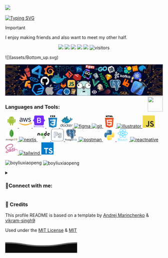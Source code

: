 ![](assets/header.png)


<!--   my-ticker -->    
[![Typing SVG](https://readme-typing-svg.herokuapp.com?color=%2336BCF7&center=true&vCenter=true&width=600&lines=Hi+guys+👋,+I+am+boyliuxiaopeng;I+am+a+physics+teacher,Welcome+to+My+Profile;Over+3+years+of+Physics+teaching+experience;Always+learning+new+things;🎙AIGC+enthusiast)](https://git.io/typing-svg)


> [!IMPORTANT]
> I enjoy making friends and also want to meet my other half.


<!--   my-icons -->
<p align="center">
    <a href="https://github.com/boyliuxiaopeng/boyliuxiaopeng"><img src="https://img.shields.io/badge/status-updating-brightgreen.svg"></a>
    <a href="https://github.com/python/cpython"><img src="https://img.shields.io/badge/Python-3.12-FF1493.svg"></a>
    <a href="https://github.com/boyliuxiaopeng/boyliuxiaopeng/graphs/contributors"><img src="https://img.shields.io/github/contributors/boyliuxiaopeng/boyliuxiaopeng?color=blue"></a>
    <a href="https://github.com/boyliuxiaopeng/boyliuxiaopeng/stargazers"><img src="https://img.shields.io/github/stars/boyliuxiaopeng/boyliuxiaopeng.svg?logo=github"></a>
    <a href="https://github.com/boyliuxiaopeng/boyliuxiaopeng/network/members"><img src="https://img.shields.io/github/forks/boyliuxiaopeng/boyliuxiaopeng.svg?color=blue&logo=github"></a>
    <img src="https://visitor-badge.laobi.icu/badge?page_id=boyliuxiaopeng.boyliuxiaopeng" alt="visitors"/>   
</p>
![](assets/Bottom_up.svg)


<!--   my-header-img -->
![](./src/header_.png)
<a href="https://www.python.org/"><img src="https://upload.wikimedia.org/wikipedia/commons/c/c3/Python-logo-notext.svg" align="right" height="48" width="48" ></a>


<h3 align="left">Languages and Tools:</h3>
<p align="left"> <a href="https://developer.android.com" target="_blank" rel="noreferrer"> <img src="https://raw.githubusercontent.com/devicons/devicon/master/icons/android/android-original-wordmark.svg" alt="android" width="40" height="40"/> </a> <a href="https://aws.amazon.com" target="_blank" rel="noreferrer"> <img src="https://raw.githubusercontent.com/devicons/devicon/master/icons/amazonwebservices/amazonwebservices-original-wordmark.svg" alt="aws" width="40" height="40"/> </a> <a href="https://getbootstrap.com" target="_blank" rel="noreferrer"> <img src="https://raw.githubusercontent.com/devicons/devicon/master/icons/bootstrap/bootstrap-plain-wordmark.svg" alt="bootstrap" width="40" height="40"/> </a> <a href="https://www.w3schools.com/css/" target="_blank" rel="noreferrer"> <img src="https://raw.githubusercontent.com/devicons/devicon/master/icons/css3/css3-original-wordmark.svg" alt="css3" width="40" height="40"/> </a> <a href="https://www.docker.com/" target="_blank" rel="noreferrer"> <img src="https://raw.githubusercontent.com/devicons/devicon/master/icons/docker/docker-original-wordmark.svg" alt="docker" width="40" height="40"/> </a> <a href="https://www.figma.com/" target="_blank" rel="noreferrer"> <img src="https://www.vectorlogo.zone/logos/figma/figma-icon.svg" alt="figma" width="40" height="40"/> </a> <a href="https://git-scm.com/" target="_blank" rel="noreferrer"> <img src="https://www.vectorlogo.zone/logos/git-scm/git-scm-icon.svg" alt="git" width="40" height="40"/> </a> <a href="https://www.w3.org/html/" target="_blank" rel="noreferrer"> <img src="https://raw.githubusercontent.com/devicons/devicon/master/icons/html5/html5-original-wordmark.svg" alt="html5" width="40" height="40"/> </a> <a href="https://www.adobe.com/in/products/illustrator.html" target="_blank" rel="noreferrer"> <img src="https://www.vectorlogo.zone/logos/adobe_illustrator/adobe_illustrator-icon.svg" alt="illustrator" width="40" height="40"/> </a> <a href="https://developer.mozilla.org/en-US/docs/Web/JavaScript" target="_blank" rel="noreferrer"> <img src="https://raw.githubusercontent.com/devicons/devicon/master/icons/javascript/javascript-original.svg" alt="javascript" width="40" height="40"/> </a> <a href="https://www.mongodb.com/" target="_blank" rel="noreferrer"> <img src="https://raw.githubusercontent.com/devicons/devicon/master/icons/mongodb/mongodb-original-wordmark.svg" alt="mongodb" width="40" height="40"/> </a> <a href="https://nextjs.org/" target="_blank" rel="noreferrer"> <img src="https://cdn.worldvectorlogo.com/logos/nextjs-2.svg" alt="nextjs" width="40" height="40"/> </a> <a href="https://nodejs.org" target="_blank" rel="noreferrer"> <img src="https://raw.githubusercontent.com/devicons/devicon/master/icons/nodejs/nodejs-original-wordmark.svg" alt="nodejs" width="40" height="40"/> </a> <a href="https://www.photoshop.com/en" target="_blank" rel="noreferrer"> <img src="https://raw.githubusercontent.com/devicons/devicon/master/icons/photoshop/photoshop-line.svg" alt="photoshop" width="40" height="40"/> </a> <a href="https://www.postgresql.org" target="_blank" rel="noreferrer"> <img src="https://raw.githubusercontent.com/devicons/devicon/master/icons/postgresql/postgresql-original-wordmark.svg" alt="postgresql" width="40" height="40"/> </a> <a href="https://postman.com" target="_blank" rel="noreferrer"> <img src="https://www.vectorlogo.zone/logos/getpostman/getpostman-icon.svg" alt="postman" width="40" height="40"/> </a> <a href="https://www.python.org" target="_blank" rel="noreferrer"> <img src="https://raw.githubusercontent.com/devicons/devicon/master/icons/python/python-original.svg" alt="python" width="40" height="40"/> </a> <a href="https://reactjs.org/" target="_blank" rel="noreferrer"> <img src="https://raw.githubusercontent.com/devicons/devicon/master/icons/react/react-original-wordmark.svg" alt="react" width="40" height="40"/> </a> <a href="https://reactnative.dev/" target="_blank" rel="noreferrer"> <img src="https://reactnative.dev/img/header_logo.svg" alt="reactnative" width="40" height="40"/> </a> <a href="https://sass-lang.com" target="_blank" rel="noreferrer"> <img src="https://raw.githubusercontent.com/devicons/devicon/master/icons/sass/sass-original.svg" alt="sass" width="40" height="40"/> </a> <a href="https://tailwindcss.com/" target="_blank" rel="noreferrer"> <img src="https://www.vectorlogo.zone/logos/tailwindcss/tailwindcss-icon.svg" alt="tailwind" width="40" height="40"/> </a> <a href="https://www.typescriptlang.org/" target="_blank" rel="noreferrer"> <img src="https://raw.githubusercontent.com/devicons/devicon/master/icons/typescript/typescript-original.svg" alt="typescript" width="40" height="40"/> </a> </p>
<p><img align="left" src="https://github-readme-stats.vercel.app/api/top-langs?username=boyliuxiaopeng&show_icons=true&locale=en&layout=compact" alt="boyliuxiaopeng" /></p>
<p>&nbsp;<img align="center" src="https://github-readme-stats.vercel.app/api?username=boyliuxiaopeng&show_icons=true&locale=en" alt="boyliuxiaopeng" /></p>


<details>
<summary><h3 align="left">📡Connect with me:</h3></summary>
<p align="left">
<a href="https://x.com/AlphaLorien" target="blank"><img align="center" src="https://raw.githubusercontent.com/boyliuxiaopeng/boyliuxiaopeng/c36c00d9884e2fb6d4b94948491bc458e0b14e47/assets/twitter.svg" alt="AlphaLorien" height="30" width="40" /></a>
<a href="https://www.facebook.com/boyliuxiaopeng" target="blank"><img align="center" src="https://raw.githubusercontent.com/boyliuxiaopeng/boyliuxiaopeng/c36c00d9884e2fb6d4b94948491bc458e0b14e47/assets/facebook.svg" alt="boyliuxiaopeng" height="30" width="40" /></a>
<a href="https://www.instagram.com/isxiaopengya/" target="blank"><img align="center" src="https://raw.githubusercontent.com/boyliuxiaopeng/boyliuxiaopeng/c36c00d9884e2fb6d4b94948491bc458e0b14e47/assets/instagram.svg" alt="isxiaopengya/" height="30" width="40" /></a>
<a href="boyliuxiaopeng:boyliuxiaopeng@gmail.com" target="blank"><img align="center" src="https://raw.githubusercontent.com/boyliuxiaopeng/boyliuxiaopeng/48fc16510721dcd86adc50c2e366e5d7c76142ab/assets/Gmail.svg" alt="Gmail" height="30" width="35" /></a>
</p>
</details>


### 🙏 Credits

This profile README is based on a template by [Andrej Marinchenko](https://github.com/BEPb) & [vikram-singh9](https://github.com/vikram-singh9)

Used under the [MIT License](./LICENSE) & [MIT](LICENSE)

![](assets/Bottom_down.svg)
